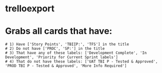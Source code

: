 # trelloexport

# Grabs all cards that have:
    # 1) Have ['Story Points', 'TBIIP:', 'TFS'] in the title
    # 2) Do not have ['PROC', 'SP:'] in the title
    # 3) That have any of these labels: ['Development Complete', 'In Development', 'Priority for Current Sprint labels']
    # 4) That do not have these labels: ['UAT TBI P - Tested & Approved', 'PROD TBI P - Tested & Approved', 'More Info Required']